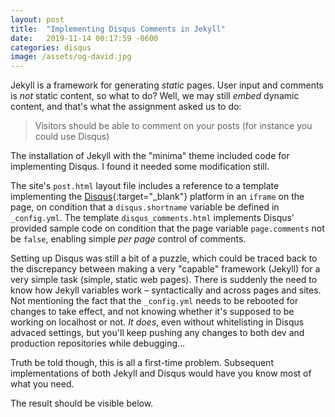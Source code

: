 ```yaml
---
layout: post
title:  "Implementing Disqus Comments in Jekyll"
date:   2019-11-14 00:17:59 -0600
categories: disqus
image: /assets/og-david.jpg
---
```

Jekyll is a framework for generating _static_ pages. User input and comments is _not_ static content, so what to do? Well, we may still _embed_ dynamic content, and that's what the assignment asked us to do:

> Visitors should be able to comment on your posts (for instance you could use Disqus)

The installation of Jekyll with the "minima" theme included code for implementing Disqus. I found it needed some modification still.

The site's `post.html` layout file includes a reference to a template implementing the [Disqus](https://disqus.com/){:target="_blank"} platform in an `iframe` on the page, on condition that a `disqus.shortname` variable be defined in `_config.yml`. The template `disqus_comments.html` implements Disqus' provided sample code on condition that the page variable `page.comments` not be `false`, enabling simple _per page_ control of comments.

Setting up Disqus was still a bit of a puzzle, which could be traced back to the discrepancy between making a very "capable" framework (Jekyll) for a very simple task (simple, static web pages). There is suddenly the need to know how Jekyll variables work – syntactically and across pages and sites. Not mentioning the fact that the `_config.yml` needs to be rebooted for changes to take effect, and not knowing whether it's supposed to be working on localhost or not. _It does_, even without whitelisting in Disqus advaced settings, but you'll keep pushing any changes to both dev and production repositories while debugging…

Truth be told though, this is all a first-time problem. Subsequent implementations of both Jekyll and Disqus would have you know most of what you need.

The result should be visible below.
